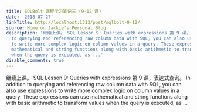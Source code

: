 ```yaml
---
title: SQLBolt 课程学习笔记三 (9-12 课)
date: '2018-07-27'
linkTitle: http://localhost:1313/post/sqlbolt-9-12/
source: Home on Jackie's Personal Blog
description: '继续上课。 SQL Lesson 9: Queries with expressions 第 9 课，表达式查询。 In addition
  to querying and referencing raw column data with SQL, you can also use expressions
  to write more complex logic on column values in a query. These expressions can use
  mathematical and string functions along with basic arithmetic to transform values
  when the query is executed, as ...'
disable_comments: true
---
```

继续上课。 SQL Lesson 9: Queries with expressions 第 9 课，表达式查询。 In addition to querying and referencing raw column data with SQL, you can also use expressions to write more complex logic on column values in a query. These expressions can use mathematical and string functions along with basic arithmetic to transform values when the query is executed, as ...